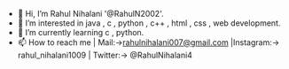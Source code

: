 - 👋 Hi, I’m Rahul Nihalani '@RahulN2002'.
- 👀 I’m interested in java , c , python , c++ , html , css , web development.
- 🌱 I’m currently learning c , python.
- 📫 How to reach me  |    Mail:->rahulnihalani007@gmail.com
                      |Instagram:-> rahul_nihalani1009
                      |  Twitter:-> @RahulNihalani4
